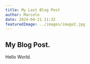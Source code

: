 ```yaml
---
title: My Last Blog Post
author: Marcelo
date: 2024-04-21 11:32
featuredImage: ../images/image2.jpg
---
```


## My Blog Post.

Hello World.